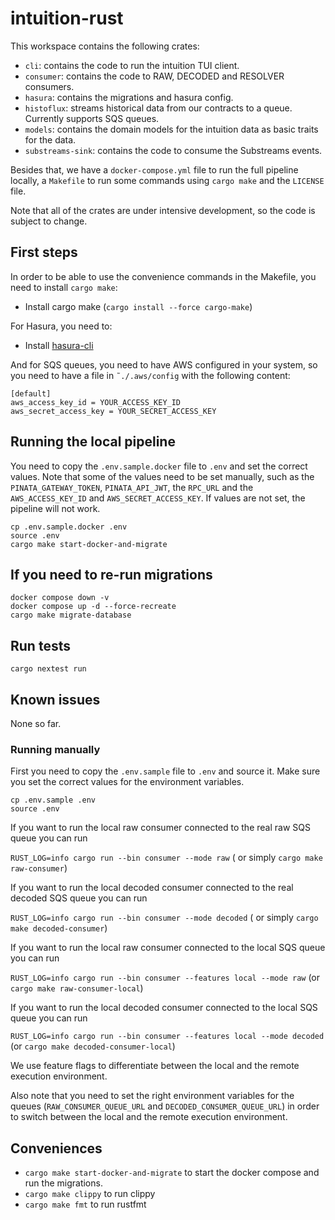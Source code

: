 # intuition-rust

This workspace contains the following crates:


* `cli`: contains the code to run the intuition TUI client.
* `consumer`: contains the code to RAW, DECODED and RESOLVER consumers.
* `hasura`: contains the migrations and hasura config.
* `histoflux`: streams historical data from our contracts to a queue. Currently supports SQS queues.
* `models`: contains the domain models for the intuition data as basic traits for the data.
* `substreams-sink`: contains the code to consume the Substreams events.


Besides that, we have a `docker-compose.yml` file to run the full pipeline locally, a `Makefile` to run some commands using `cargo make` and the `LICENSE` file.

Note that all of the crates are under intensive development, so the code is subject to change.


## First steps

In order to be able to use the convenience commands in the Makefile, you need to install `cargo make`: 
* Install cargo make (`cargo install --force cargo-make`)

For Hasura, you need to:
* Install [hasura-cli](https://hasura.io/docs/2.0/hasura-cli/install-hasura-cli/)

And for SQS queues, you need to have AWS configured in your system, so you need to have a file in `˜./.aws/config` with the following content:

```
[default]
aws_access_key_id = YOUR_ACCESS_KEY_ID
aws_secret_access_key = YOUR_SECRET_ACCESS_KEY
```

## Running the local pipeline

You need to copy the `.env.sample.docker` file to `.env` and set the correct values. Note that some of the values need to be set manually, such as the `PINATA_GATEWAY_TOKEN`, `PINATA_API_JWT`, the `RPC_URL` and the `AWS_ACCESS_KEY_ID` and `AWS_SECRET_ACCESS_KEY`. If values are not set, the pipeline will not work.

```
cp .env.sample.docker .env
source .env
cargo make start-docker-and-migrate

```

## If you need to re-run migrations

```
docker compose down -v
docker compose up -d --force-recreate
cargo make migrate-database
```

## Run tests

```
cargo nextest run
```

## Known issues

None so far.

### Running manually

First you need to copy the `.env.sample` file to `.env` and source it. Make sure you set the correct values for the environment variables.
```
cp .env.sample .env
source .env
```

If you want to run the local raw consumer connected to the real raw SQS queue you can run

`RUST_LOG=info cargo run --bin consumer --mode raw` ( or simply `cargo make raw-consumer`)

If you want to run the local decoded consumer connected to the real decoded SQS queue you can run

`RUST_LOG=info cargo run --bin consumer --mode decoded` ( or simply `cargo make decoded-consumer`)

If you want to run the local raw consumer connected to the local SQS queue you can run

`RUST_LOG=info cargo run --bin consumer --features local --mode raw` (or `cargo make raw-consumer-local`)

If you want to run the local decoded consumer connected to the local SQS queue you can run

`RUST_LOG=info cargo run --bin consumer --features local --mode decoded` (or `cargo make decoded-consumer-local`)

We use feature flags to differentiate between the local and the remote execution environment.

Also note that you need to set the right environment variables for the queues (`RAW_CONSUMER_QUEUE_URL` and `DECODED_CONSUMER_QUEUE_URL`) in order to switch between the local and the remote execution environment.

## Conveniences

* `cargo make start-docker-and-migrate` to start the docker compose and run the migrations.
* `cargo make clippy` to run clippy
* `cargo make fmt` to run rustfmt
